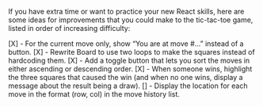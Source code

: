 If you have extra time or want to practice your new React skills, here are some ideas for improvements that you could make to the tic-tac-toe game, listed in order of increasing difficulty:


[X] - For the current move only, show “You are at move #…” instead of a button.
[X] - Rewrite Board to use two loops to make the squares instead of hardcoding them.
[X] - Add a toggle button that lets you sort the moves in either ascending or descending order.
[X] - When someone wins, highlight the three squares that caused the win (and when no one wins, display a message about the result being a draw).
[] - Display the location for each move in the format (row, col) in the move history list.
